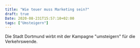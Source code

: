 ```yaml
---
title: "Wie teuer muss Marketing sein?"
draft: true
Date: 2020-08-231T15:57:10+02:00
tags: ["Umsteigern"]
---
```


Die Stadt Dortmund wirbt mit der Kampagne "umsteigern" für die Verkehrswende.